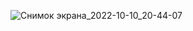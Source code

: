 ![Снимок экрана_2022-10-10_20-44-07](https://user-images.githubusercontent.com/92936147/194929155-3db70951-58b8-4155-a7f1-ead308766422.png)

